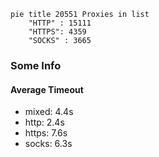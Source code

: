 
```mermaid
pie title 20551 Proxies in list
    "HTTP" : 15111
    "HTTPS": 4359
    "SOCKS" : 3665
```

### Some Info
#### Average Timeout

- mixed: 4.4s
- http: 2.4s
- https: 7.6s
- socks: 6.3s